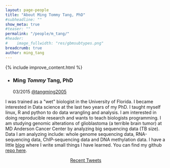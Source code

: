 ```yaml
---
layout: page-people
title: "About Ming Tommy Tang, PhD"
#subheadline: ""
show_meta: true
#teaser: ""
permalink: "/people/m_tang/"
#header:
#    image_fullwidth: "res/gbmsubtypes.png"
breadcrumb: true
author: ming_tang
---
```

{% include improve_content.html %}

<ul class="ch-grid">
  <li>
    <div class="ch-item ch-img-mtang">
      <div class="ch-info">
        <h3>Ming <i>Tommy</i> Tang, PhD</h3>
        <p>03/2015 <a href="https://twitter.com/tangming2005">@tangming2005</a></p>
      </div>
    </div>
  </li>
</ul>

<p>I was trained as a "wet"​ biologist in the University of Florida. I became interested in Data science at the last two years of my PhD. I taught myself linux, R and python to do data wrangling and analysis. I am interested in doing reproducible research and wants to teach biologists programming.
I am studying genomic alterations of glioblastoma (a terrible brain tumor) at MD Anderson Cancer Center by analyzing big sequencing data (TB size). Data I am analyzing include: whole genome sequencing data, RNA-sequencing data, ChIP-sequencing data and DNA methylation data. 
I have a little <a href="http://crazyhottommy.blogspot.com/">blog</a> where I write small things I have learned. 
You can find my github <a href="https://github.com/crazyhottommy">repo here</a>.
</p>

<center>
<div class="mytweets">
<a class="twitter-timeline"
  width="600"
  height="250"
  href="https://twitter.com/tangming2005"
  data-widget-id="615917133671759877"
  data-tweet-limit="5"
  data-chrome="nofooter noborders noscrollbar transparent">
  Recent Tweets</a>
</div>
<script>
    !function(d,s,id){var js,fjs=d.getElementsByTagName(s)[0],p=/^http:/.test(d.location)?'http':'https';if(!d.getElementById(id)){js=d.createElement(s);js.id=id;js.src=p+"://platform.twitter.com/widgets.js";fjs.parentNode.insertBefore(js,fjs);}}(document,"script","twitter-wjs");
</script>
</center>

<br>
<a class="list-group-item" href="https://twitter.com/tangming2005" title="Follow me @tangming2005" alt="Follow me @tangming2005"><i class="fa fa-twitter fa-3x"></i></a> &nbsp;&nbsp;&nbsp;&nbsp; <a class="list-group-item" href="http://crazyhottommy.blogspot.com" title="Blog" alt="Blog"><i class="fa fa-home fa-3x"></i></a>  &nbsp;&nbsp;&nbsp;&nbsp; <a class="list-group-item" href="https://plus.google.com/100898476659494144071/posts" title="Recent Blog Posts" alt="Recent Blog Posts"><i class="fa fa-google-plus-square fa-3x"></i></a>
